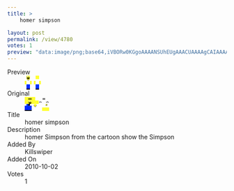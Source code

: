 ```yaml
---
title: >
    homer simpson

layout: post
permalink: /view/4780
votes: 1
preview: "data:image/png;base64,iVBORw0KGgoAAAANSUhEUgAAACUAAAAgCAIAAAAaMSbnAAAABnRSTlMA/wD/AP5AXyvrAAAA/UlEQVRIie2WQRKDIAxFfxxvhL0SnAmvpF7JdMFUIUDFIh0XvnGRiuEVJBmJecXOC2mmzH3BcXoXjc3AnIqvQfqIKIqXhj5mBQxOwwyAopQqevHbGLkaa3+efAGUuEX+eTGmAzCO+7DWTrmiiJPnxVq1OTyZ/I81UFwP/pZaC0BdWA/gEK01s9ourTVL1vA6h/T5ypSs1kfMHK/fGAPApo+meP5cwaR9X6ny9Z/qduS6l//MlB86To/7Z1se3+O7sy/o1zSki5fnop5Qkn6T/Vwy8fU+N7uK4la+xkQ+lYlb+dDw5WV8LbmDr+UrDPsLpZcbfjPm5ypI//d+vgG8Xx7paZzADgAAAABJRU5ErkJggg=="
---
```

<dl class="side-by-side">
<dt>Preview</dt>
<dd>
    <img class="preview" src="data:image/png;base64,iVBORw0KGgoAAAANSUhEUgAAACUAAAAgCAIAAAAaMSbnAAAABnRSTlMA/wD/AP5AXyvrAAAA/UlEQVRIie2WQRKDIAxFfxxvhL0SnAmvpF7JdMFUIUDFIh0XvnGRiuEVJBmJecXOC2mmzH3BcXoXjc3AnIqvQfqIKIqXhj5mBQxOwwyAopQqevHbGLkaa3+efAGUuEX+eTGmAzCO+7DWTrmiiJPnxVq1OTyZ/I81UFwP/pZaC0BdWA/gEK01s9ourTVL1vA6h/T5ypSs1kfMHK/fGAPApo+meP5cwaR9X6ny9Z/qduS6l//MlB86To/7Z1se3+O7sy/o1zSki5fnop5Qkn6T/Vwy8fU+N7uK4la+xkQ+lYlb+dDw5WV8LbmDr+UrDPsLpZcbfjPm5ypI//d+vgG8Xx7paZzADgAAAABJRU5ErkJggg==">
</dd>
<dt>Original</dt>
<dd>
    <img class="preview" src="data:image/png;base64,iVBORw0KGgoAAAANSUhEUgAAAEAAAAAgCAYAAACinX6EAAABAElEQVR42u2WAQ7DIAhF/524k/e/AZtbXFujmyhOrJL8NCat5T8RBTNxT8F6bABdAWB+AP6Vb/oTgNz/9xYwXgG0K2CfAqsDMA+oLNEQufHNAbybHSfG0AbASg2z5xZAJDUAnHlKTMu/PUzlk3QOSdUDQAxAoxLq5viVbDAbn8EHhAV6QAxBy/xEpwAplr/1e8Izr4uE109uDPn8fnHc52kEADKaFAARvWQVgO6WUgAQVuTaQ1wXAH7es9oNC5WKFgDaMQRADGGU+XYAqAdwLs+RUQYAhcYhA2AhdACgrgJ0ovdFq6TUlwSAlQAITd8LAAoBYDUAtEwFgFu0AUwO4AG/tWubtzqlWAAAAABJRU5ErkJggg==">
</dd>
<dt>Title</dt>
<dd>homer simpson</dd>
<dt>Description</dt>
<dd>homer Simpson from the cartoon show the Simpson</dd>
<dt>Added By</dt>
<dd>Killswiper</dd>
<dt>Added On</dt>
<dd>2010-10-02</dd>
<dt>Votes</dt>
<dd>1</dd>
</dl>
